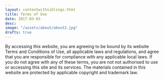 ```yaml
---
layout: contentwithsiblings.html
title: Terms of Use
date: 2017-03-03
desc:
image: "/assets/about/about2.jpg"
drafts: true
---
```


By accessing this website, you are agreeing to be bound by its website Terms and Conditions of Use, all applicable laws and regulations, and agree that you are responsible for compliance with any applicable local laws. If you do not agree with any of these terms, you are not not authorised to use or accessing this site and its services. The materials contained in this website are protected by applicable copyright and trademark law.
